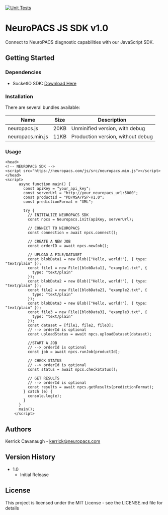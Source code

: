 [![Unit Tests](https://github.com/neuropacs/neuropacs-js-sdk/actions/workflows/ci.yaml/badge.svg?branch=main)](https://github.com/neuropacs/neuropacs-js-sdk/actions/workflows/ci.yaml)

# NeuroPACS JS SDK v1.0

Connect to NeuroPACS diagnostic capabilities with our JavaScript SDK.

## Getting Started

### Dependencies

- SocketIO SDK: [Download Here](https://cdnjs.cloudflare.com/ajax/libs/socket.io/4.7.2/socket.io.min.js)

### Installation

There are several bundles available:

| Name             | Size | Description                       |
| ---------------- | ---- | --------------------------------- |
| neuropacs.js     | 20KB | Unminified version, with debug    |
| neuropacs.min.js | 11KB | Production version, without debug |

### Usage

<!-- #### Option 1: Download SDK

- Download prefered bundle for NeuroPACS
- Download minified bundle for SocketIO (socket.io.min.js)
- Include in project
  - Your project strucutre should look something like this:

```
project-root/
|-- src/
| |-- script.py
|-- lib/
| |-- neuropacs.min.js
| |-- socket.io.min.js
```

- Reference SDK

```
<script >
    async function main() {
        const npcs = new Neuropacs(apiKey, serverUrl, socketIOPath);
    }
</script>
``` -->

<!-- #### Inlcude in HTML -->

```
<head>
<!-- NEUROPACS SDK -->
<script src="https://neuropacs.com/js/src/neuropacs.min.js"></script>
</head>
<script>
      async function main() {
        const apiKey = "your_api_key";
        const serverUrl = "http://your_neuropacs_url:5000";
        const productId = "PD/MSA/PSP-v1.0";
        const predictionFormat = "XML";

        try {
          // INITIALIZE NEUROPACS SDK
          const npcs = Neuropacs.init(apiKey, serverUrl);

          // CONNECT TO NEUROPACS
          const connection = await npcs.connect();

          // CREATE A NEW JOB
          const orderID = await npcs.newJob();

          // UPLOAD A FILE/DATASET
          const blobData1 = new Blob(["Hello, world!"], { type: "text/plain" });
          const file1 = new File([blobData1], "example1.txt", {
            type: "text/plain"
          });
          const blobData2 = new Blob(["Hello, world!"], { type: "text/plain" });
          const file2 = new File([blobData2], "example2.txt", {
            type: "text/plain"
          });
          const blobData3 = new Blob(["Hello, world!"], { type: "text/plain" });
          const file3 = new File([blobData3], "example3.txt", {
            type: "text/plain"
          });
          const dataset = [file1, file2, file3];
          // --> orderId is optional
          const uploadStatus = await npcs.uploadDataset(dataset);

          //START A JOB
          // --> orderId is optional
          const job = await npcs.runJob(productId);

          // CHECK STATUS
          // --> orderId is optional
          const status = await npcs.checkStatus();

          // GET RESULTS
          // --> orderId is optional
          const results = await npcs.getResults(predictionFormat);
        } catch (e) {
          console.log(e);
        }
      }
      main();
    </script>

```

## Authors

Kerrick Cavanaugh - kerrick@neuropacs.com

## Version History

- 1.0
  - Initial Release

## License

This project is licensed under the MIT License - see the LICENSE.md file for details
